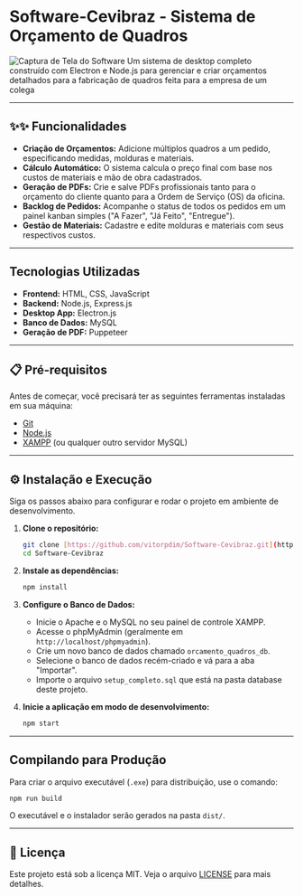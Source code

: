 # Software-Cevibraz - Sistema de Orçamento de Quadros

![Captura de Tela do Software](https://github.com/user-attachments/assets/d041adb1-1172-4db1-a416-10c660e356cf) Um sistema de desktop completo construído com Electron e Node.js para gerenciar e criar orçamentos detalhados para a fabricação de quadros feita para a empresa de um colega

---

## ✨✨ Funcionalidades

* **Criação de Orçamentos:** Adicione múltiplos quadros a um pedido, especificando medidas, molduras e materiais.
* **Cálculo Automático:** O sistema calcula o preço final com base nos custos de materiais e mão de obra cadastrados.
* **Geração de PDFs:** Crie e salve PDFs profissionais tanto para o orçamento do cliente quanto para a Ordem de Serviço (OS) da oficina.
* **Backlog de Pedidos:** Acompanhe o status de todos os pedidos em um painel kanban simples ("A Fazer", "Já Feito", "Entregue").
* **Gestão de Materiais:** Cadastre e edite molduras e materiais com seus respectivos custos.

---

##  Tecnologias Utilizadas

* **Frontend:** HTML, CSS, JavaScript
* **Backend:** Node.js, Express.js
* **Desktop App:** Electron.js
* **Banco de Dados:** MySQL
* **Geração de PDF:** Puppeteer

---

## 📋 Pré-requisitos

Antes de começar, você precisará ter as seguintes ferramentas instaladas em sua máquina:
* [Git](https://git-scm.com)
* [Node.js](https://nodejs.org/en/)
* [XAMPP](https://www.apachefriends.org/index.html) (ou qualquer outro servidor MySQL)

---

## ⚙️ Instalação e Execução

Siga os passos abaixo para configurar e rodar o projeto em ambiente de desenvolvimento.

1.  **Clone o repositório:**
    ```bash
    git clone [https://github.com/vitorpdim/Software-Cevibraz.git](https://github.com/vitorpdim/Software-Cevibraz.git)
    cd Software-Cevibraz
    ```

2.  **Instale as dependências:**
    ```bash
    npm install
    ```

3.  **Configure o Banco de Dados:**
    * Inicie o Apache e o MySQL no seu painel de controle XAMPP.
    * Acesse o phpMyAdmin (geralmente em `http://localhost/phpmyadmin`).
    * Crie um novo banco de dados chamado `orcamento_quadros_db`.
    * Selecione o banco de dados recém-criado e vá para a aba "Importar".
    * Importe o arquivo `setup_completo.sql` que está na pasta database deste projeto.

4.  **Inicie a aplicação em modo de desenvolvimento:**
    ```bash
    npm start
    ```

---

##  Compilando para Produção

Para criar o arquivo executável (`.exe`) para distribuição, use o comando:

```bash
npm run build
```
O executável e o instalador serão gerados na pasta `dist/`.

---

## 📄 Licença

Este projeto está sob a licença MIT. Veja o arquivo [LICENSE](LICENSE.md) para mais detalhes.

